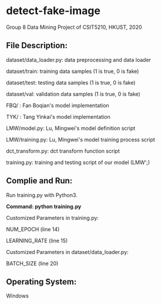 # detect-fake-image
Group 8 Data Mining Project of CSIT5210, HKUST, 2020

## File Description: 

dataset/data_loader.py: data preprocessing and data loader

dataset/train: training data samples (1 is true, 0 is fake)

dataset/test: testing data samples (1 is true, 0 is fake)

dataset/val: validation data samples (1 is true, 0 is fake)

FBQ/ : Fan Boqian's model implementation

TYK/ : Tang Yinkai's model implementation

LMW/model.py: Lu, Mingwei's model definition script

LMW/training.py: Lu, Mingwei's model training process script

dct_transform.py: dct transform function script

training.py: training and testing script of our model (LMW';)


## Complie and Run:

Run training.py with Python3.

<b>Command: python training.py</b>

Customized Parameters in training.py:

NUM_EPOCH (line 14)

LEARNING_RATE (line 15)

Customized Parameters in dataset/data_loader.py:

BATCH_SIZE (line 20)


## Operating System:

Windows
